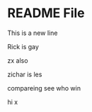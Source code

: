 # README File

This is a new line

Rick is gay

zx also

zichar is les

compareing see who win

hi x

